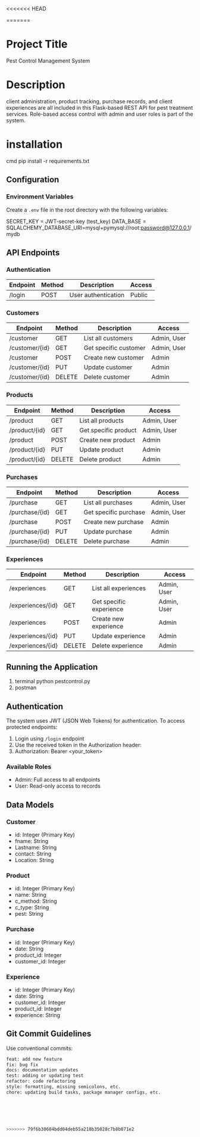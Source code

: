 <<<<<<< HEAD
 
=======
# Project Title
Pest Control Management System

# Description
client administration, product tracking, purchase records, and client experiences are all included in this Flask-based REST API for pest treatment services.
Role-based access control with admin and user roles is part of the system.

# installation 
cmd
pip install -r requirements.txt


## Configuration
### Environment Variables
Create a `.env` file in the root directory with the following variables:

SECRET_KEY = JWT-secret-key (test_key)
DATA_BASE = SQLALCHEMY_DATABASE_URI=mysql+pymysql://root:password@127.0.0.1/mydb

## API Endpoints
### Authentication
| Endpoint | Method | Description | Access |
|----------|--------|-------------|--------|
| /login | POST | User authentication | Public |

### Customers
| Endpoint | Method | Description | Access |
|----------|--------|-------------|--------|
| /customer | GET | List all customers | Admin, User |
| /customer/{id} | GET | Get specific customer | Admin, User |
| /customer | POST | Create new customer | Admin |
| /customer/{id} | PUT | Update customer | Admin |
| /customer/{id} | DELETE | Delete customer | Admin |

### Products
| Endpoint | Method | Description | Access |
|----------|--------|-------------|--------|
| /product | GET | List all products | Admin, User |
| /product/{id} | GET | Get specific product | Admin, User |
| /product | POST | Create new product | Admin |
| /product/{id} | PUT | Update product | Admin |
| /product/{id} | DELETE | Delete product | Admin |

### Purchases
| Endpoint | Method | Description | Access |
|----------|--------|-------------|--------|
| /purchase | GET | List all purchases | Admin, User |
| /purchase/{id} | GET | Get specific purchase | Admin, User |
| /purchase | POST | Create new purchase | Admin |
| /purchase/{id} | PUT | Update purchase | Admin |
| /purchase/{id} | DELETE | Delete purchase | Admin |

### Experiences
| Endpoint | Method | Description | Access |
|----------|--------|-------------|--------|
| /experiences | GET | List all experiences | Admin, User |
| /experiences/{id} | GET | Get specific experience | Admin, User |
| /experiences | POST | Create new experience | Admin |
| /experiences/{id} | PUT | Update experience | Admin |
| /experiences/{id} | DELETE | Delete experience | Admin |


## Running the Application
1. terminal python pestcontrol.py
2. postman
## Authentication
The system uses JWT (JSON Web Tokens) for authentication. To access protected endpoints:
1. Login using `/login` endpoint
2. Use the received token in the Authorization header:
3. Authorization: Bearer <your_token>

### Available Roles
- Admin: Full access to all endpoints
- User: Read-only access to records

## Data Models
### Customer
- id: Integer (Primary Key)
- fname: String
- Lastname: String
- contact: String
- Location: String

### Product
- id: Integer (Primary Key)
- name: String
- c_method: String
- c_type: String
- pest: String

### Purchase
- id: Integer (Primary Key)
- date: String
- product_id: Integer
- customer_id: Integer

### Experience
- id: Integer (Primary Key)
- date: String
- customer_id: Integer
- product_id: Integer
- experience: String

## Git Commit Guidelines
Use conventional commits:
```bash
feat: add new feature
fix: bug fix
docs: documentation updates
test: adding or updating test  
refactor: code refactoring
style: formatting, missing semicolons, etc.
chore: updating build tasks, package manager configs, etc.






>>>>>>> 79f6b30684bdd04deb55a218b35028c7b8b071e2
